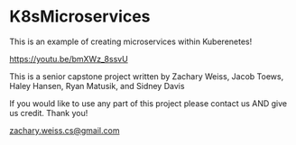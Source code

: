 # K8sMicroservices
This is an example of creating microservices within Kuberenetes!

https://youtu.be/bmXWz_8ssvU

This is a senior capstone project written by Zachary Weiss, Jacob Toews, Haley Hansen, Ryan Matusik, and Sidney Davis

If you would like to use any part of this project please contact us AND give us credit.
Thank you!

zachary.weiss.cs@gmail.com
